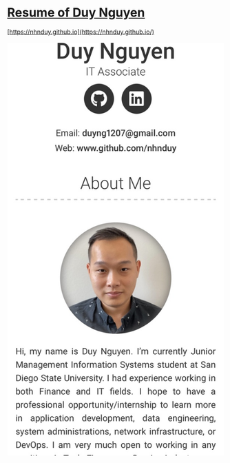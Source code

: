 # [Resume of Duy Nguyen](https://nhnduy.github.io/)

[https://nhnduy.github.io](https://nhnduy.github.io/)</br ></br >
![My Image](images/picture-on-mobile.jpg)
